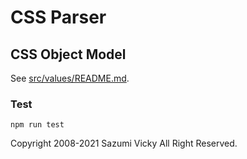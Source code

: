 # CSS Parser

## CSS Object Model

See [src/values/README.md](src/values/README.md).

### Test

```shell
npm run test
```

Copyright 2008-2021 Sazumi Vicky All Right Reserved.

